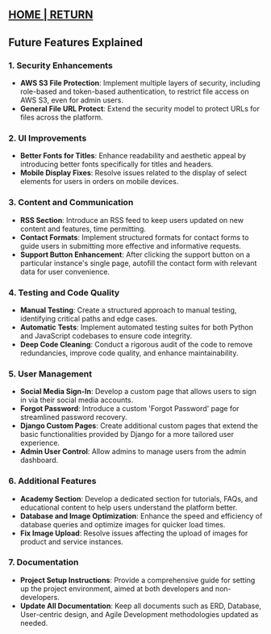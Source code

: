 ## [HOME | RETURN](https://github.com/plexoio/py/tree/main#documentation-index-legacy)

## Future Features Explained

### 1. Security Enhancements
- **AWS S3 File Protection**: Implement multiple layers of security, including role-based and token-based authentication, to restrict file access on AWS S3, even for admin users.
- **General File URL Protect**: Extend the security model to protect URLs for files across the platform.

### 2. UI Improvements
- **Better Fonts for Titles**: Enhance readability and aesthetic appeal by introducing better fonts specifically for titles and headers.
- **Mobile Display Fixes**: Resolve issues related to the display of select elements for users in orders on mobile devices.

### 3. Content and Communication
- **RSS Section**: Introduce an RSS feed to keep users updated on new content and features, time permitting.
- **Contact Formats**: Implement structured formats for contact forms to guide users in submitting more effective and informative requests.
- **Support Button Enhancement**: After clicking the support button on a particular instance's single page, autofill the contact form with relevant data for user convenience.

### 4. Testing and Code Quality
- **Manual Testing**: Create a structured approach to manual testing, identifying critical paths and edge cases.
- **Automatic Tests**: Implement automated testing suites for both Python and JavaScript codebases to ensure code integrity.
- **Deep Code Cleaning**: Conduct a rigorous audit of the code to remove redundancies, improve code quality, and enhance maintainability.

### 5. User Management
- **Social Media Sign-In**: Develop a custom page that allows users to sign in via their social media accounts.
- **Forgot Password**: Introduce a custom 'Forgot Password' page for streamlined password recovery.
- **Django Custom Pages**: Create additional custom pages that extend the basic functionalities provided by Django for a more tailored user experience.
- **Admin User Control**: Allow admins to manage users from the admin dashboard.

### 6. Additional Features
- **Academy Section**: Develop a dedicated section for tutorials, FAQs, and educational content to help users understand the platform better.
- **Database and Image Optimization**: Enhance the speed and efficiency of database queries and optimize images for quicker load times.
- **Fix Image Upload**: Resolve issues affecting the upload of images for product and service instances.

### 7. Documentation
- **Project Setup Instructions**: Provide a comprehensive guide for setting up the project environment, aimed at both developers and non-developers.
- **Update All Documentation**: Keep all documents such as ERD, Database, User-centric design, and Agile Development methodologies updated as needed.
